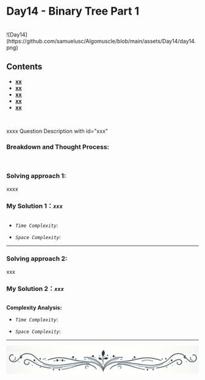# Day14 - Binary Tree Part 1
<br>
![Day14](https://github.com/samuelusc/Algomuscle/blob/main/assets/Day14/day14.png)
<br>


## Contents
* **[xx](#xxx)**
* **[xx](#)**
* **[xx](#)**
* **[xx](#)**
* **[xx](#)**
<br>

xxxx Question Description with id="xxx"

### Breakdown and Thought Process:  
<br>

### Solving approach 1:


xxxx


### My Solution 1：_`xxx`_  

  
```python


```


- *`Time Complexity`*:

  
- *`Space Complexity`*:
---
  
### Solving approach 2:  


xxx

 
### My Solution 2：_`xxx`_  

  
```python


```


**Complexity Analysis:**  

- *`Time Complexity`*:

  
- *`Space Complexity`*:
---

![dividing line](https://github.com/samuelusc/Algomuscle/blob/main/assets/dividingline.gif)










